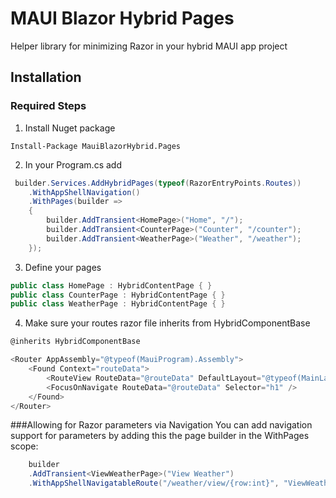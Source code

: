 # MAUI Blazor Hybrid Pages
Helper library for minimizing Razor in your hybrid MAUI app project

## Installation

### Required Steps
1. Install Nuget package
```
Install-Package MauiBlazorHybrid.Pages
```

2. In your Program.cs add
```cs
 builder.Services.AddHybridPages(typeof(RazorEntryPoints.Routes))
    .WithAppShellNavigation()
    .WithPages(builder =>
    {
        builder.AddTransient<HomePage>("Home", "/");
        builder.AddTransient<CounterPage>("Counter", "/counter");
        builder.AddTransient<WeatherPage>("Weather", "/weather");
    });
```

3. Define your pages
```cs
public class HomePage : HybridContentPage { }
public class CounterPage : HybridContentPage { }
public class WeatherPage : HybridContentPage { }
```

4. Make sure your routes razor file inherits from HybridComponentBase
```cs
@inherits HybridComponentBase

<Router AppAssembly="@typeof(MauiProgram).Assembly">
    <Found Context="routeData">
        <RouteView RouteData="@routeData" DefaultLayout="@typeof(MainLayout)" />
        <FocusOnNavigate RouteData="@routeData" Selector="h1" />
    </Found>
</Router>
```

###Allowing for Razor parameters via Navigation
You can add navigation support for parameters by adding this the page builder in the WithPages scope:
```cs
    builder
    .AddTransient<ViewWeatherPage>("View Weather")
    .WithAppShellNavigatableRoute("/weather/view/{row:int}", "ViewWeatherPage");

```
